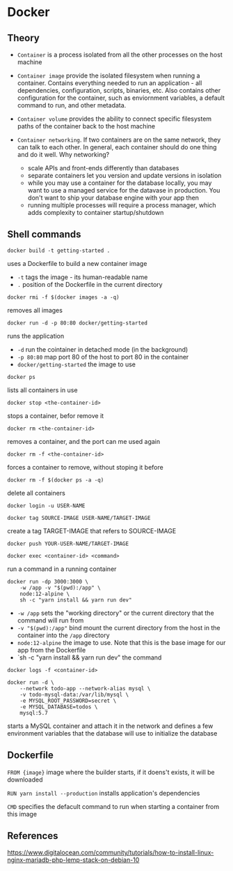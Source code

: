 # Docker

## Theory

- `Container` is a process isolated from all the other processes on the host machine

- `Container image` provide the isolated filesystem when running a container. Contains everything needed to run an application - all dependencies, configuration, scripts, binaries, etc. Also contains other configuration for the container, such as enviornment variables, a default command to run, and other metadata.

- `Container volume` provides the ability to connect specific filesystem paths of the container back to the host machine

- `Container networking`. If two containers are on the same network, they can talk to each other. In general, each container should do one thing and do it well. Why networking?
	- scale APIs and front-ends differently than databases
	- separate containers let you version and update versions in isolation
	- while you may use a container for the database locally, you may want to use a managed service for the datavase in production. You don't want to ship your database engine with your app then
	- running multiple processes will require a process manager, which adds complexity to container startup/shutdown


## Shell commands

```
docker build -t getting-started .
```
uses a Dockerfile to build a new container image
- `-t` tags the image - its human-readable name
- `.` position of the Dockerfile in the current directory


```
docker rmi -f $(docker images -a -q)
```
removes all images

```
docker run -d -p 80:80 docker/getting-started
```
runs the application

- `-d` run the cointainer in detached mode (in the background)
- `-p 80:80` map port 80 of the host to port 80 in the container
- `docker/getting-started` the image to use

```
docker ps
```
lists all containers in use

```
docker stop <the-container-id>
```
stops a container, befor remove it

```
docker rm <the-container-id>
```
removes a container, and the port can me used again

```
docker rm -f <the-container-id>
```
forces a container to remove, without stoping it before

```
docker rm -f $(docker ps -a -q)
```
delete all containers

```
docker login -u USER-NAME
```
```
docker tag SOURCE-IMAGE USER-NAME/TARGET-IMAGE 
```
create a tag TARGET-IMAGE  that refers to SOURCE-IMAGE

```
docker push YOUR-USER-NAME/TARGET-IMAGE
```

```
docker exec <container-id> <command>
```
run a command in a running container

```
docker run -dp 3000:3000 \
    -w /app -v "$(pwd):/app" \
    node:12-alpine \
    sh -c "yarn install && yarn run dev"
```
- `-w /app` sets the "working directory" or the current directory that the command will run from
- `-v "$(pwd):/app"` bind mount the current directory from the host in the container into the `/app` directory
- `node:12-alpine` the image to use. Note that this is the base image for our app from the Dockerfile
- `sh -c "yarn install && yarn run dev" the command

```
docker logs -f <container-id>
```

```
docker run -d \
    --network todo-app --network-alias mysql \
    -v todo-mysql-data:/var/lib/mysql \
    -e MYSQL_ROOT_PASSWORD=secret \
    -e MYSQL_DATABASE=todos \
    mysql:5.7
```
starts a MySQL container and attach it in the network and defines a few environment variables that the database will use to initialize the database

## Dockerfile

`FROM {image}` image where the builder starts, if it doens't exists, it will be downloaded

`RUN yarn install --production` installs application's dependencies

`CMD` specifies the defacult command to run when starting a container from this image

## References

https://www.digitalocean.com/community/tutorials/how-to-install-linux-nginx-mariadb-php-lemp-stack-on-debian-10


